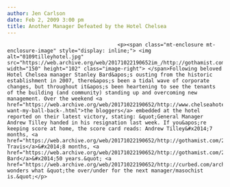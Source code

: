 ```yaml
---
author: Jen Carlson
date: Feb 2, 2009 3:00 pm
title: Another Manager Defeated by the Hotel Chelsea
---
```


	
										<p><span class="mt-enclosure mt-enclosure-image" style="display: inline;"> <img alt="0109tilleyhotel.jpg" src="https://web.archive.org/web/20171022190652im_/http://gothamist.com/attachments/arts_jen/0109tilleyhotel.jpg" width="150" height="102" class="image-right"> </span>Following beloved Hotel Chelsea manager Stanley Bard&apos;s ousting from the historic establishment in 2007, there&apos;s been a tidal wave of corporate changes, but throughout it&apos;s been heartening to see the tenants of the building (and community) standing up and overcoming new management. Over the weekend <a href="https://web.archive.org/web/20171022190652/http://www.chelseahotelblog.com/living_with_legends_the_h/2009/01/i-want-my-ball-back-.html">the bloggers</a> embedded at the hotel reported on their latest victory, stating: &quot;General Manager Andrew Tilley handed in his resignation last week. If you&apos;re keeping score at home, the score card reads: Andrew Tilley&#x2014;7 months, <a href="https://web.archive.org/web/20171022190652/http://gothamist.com/2008/04/30/hotel_chelsea_o_1.php">Glennon Travis</a>&#x2014;8 months, <a href="https://web.archive.org/web/20171022190652/http://gothamist.com/2007/07/17/a_conversation.php">Stanley Bard</a>&#x2014;50 years.&quot; <a href="https://web.archive.org/web/20171022190652/http://curbed.com/archives/2009/02/02/meanwhile_at_the_hotel_chelsea_latest_manager_checks_out.php">Curbed</a> wonders what &quot;the over/under for the next manager/masochist is.&quot;</p>					
										
									
				